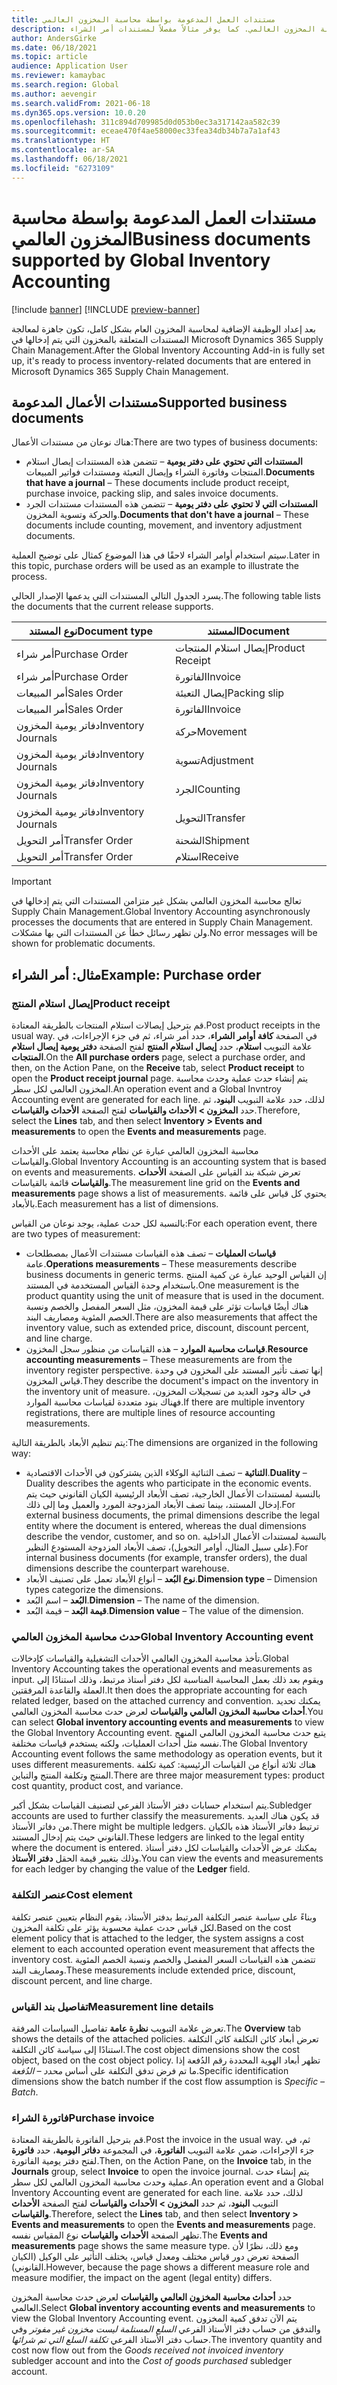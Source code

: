 ```yaml
---
title: مستندات العمل المدعومة بواسطة محاسبة المخزون العالمي
description: يسرد هذا الموضوع مستندات العمل التي تدعمها محاسبة المخزون العالمي. كما يوفر مثالاً مفصلاً لمستندات أمر الشراء.
author: AndersGirke
ms.date: 06/18/2021
ms.topic: article
audience: Application User
ms.reviewer: kamaybac
ms.search.region: Global
ms.author: aevengir
ms.search.validFrom: 2021-06-18
ms.dyn365.ops.version: 10.0.20
ms.openlocfilehash: 311c894d709985d0d053b0ec3a317142aa582c39
ms.sourcegitcommit: eceae470f4ae58000ec33fea34db34b7a7a1af43
ms.translationtype: HT
ms.contentlocale: ar-SA
ms.lasthandoff: 06/18/2021
ms.locfileid: "6273109"
---
```

# <a name="business-documents-supported-by-global-inventory-accounting"></a><span data-ttu-id="7df5b-104">مستندات العمل المدعومة بواسطة محاسبة المخزون العالمي</span><span class="sxs-lookup"><span data-stu-id="7df5b-104">Business documents supported by Global Inventory Accounting</span></span>

[!include [banner](../includes/banner.md)]
[!INCLUDE [preview-banner](../includes/preview-banner.md)]

<span data-ttu-id="7df5b-105">بعد إعداد الوظيفة الإضافية لمحاسبة المخزون العام بشكل كامل، تكون جاهزة لمعالجة المستندات المتعلقة بالمخزون التي يتم إدخالها في Microsoft Dynamics 365 Supply Chain Management.</span><span class="sxs-lookup"><span data-stu-id="7df5b-105">After the Global Inventory Accounting Add-in is fully set up, it's ready to process inventory-related documents that are entered in Microsoft Dynamics 365 Supply Chain Management.</span></span>

## <a name="supported-business-documents"></a><span data-ttu-id="7df5b-106">مستندات الأعمال المدعومة</span><span class="sxs-lookup"><span data-stu-id="7df5b-106">Supported business documents</span></span>

<span data-ttu-id="7df5b-107">هناك نوعان من مستندات الأعمال:</span><span class="sxs-lookup"><span data-stu-id="7df5b-107">There are two types of business documents:</span></span>

- <span data-ttu-id="7df5b-108">**المستندات التي تحتوي على دفتر يومية** – تتضمن هذه المستندات إيصال استلام المنتجات وفاتورة الشراء وإيصال التعبئة ومستندات فواتير المبيعات.</span><span class="sxs-lookup"><span data-stu-id="7df5b-108">**Documents that have a journal** – These documents include product receipt, purchase invoice, packing slip, and sales invoice documents.</span></span>
- <span data-ttu-id="7df5b-109">**المستندات التي لا تحتوي على دفتر يومية** – تتضمن هذه المستندات مستندات الجرد والحركة وتسوية المخزون.</span><span class="sxs-lookup"><span data-stu-id="7df5b-109">**Documents that don't have a journal** – These documents include counting, movement, and inventory adjustment documents.</span></span>

<span data-ttu-id="7df5b-110">سيتم استخدام أوامر الشراء لاحقًا في هذا الموضوع كمثال على توضيح العملية.</span><span class="sxs-lookup"><span data-stu-id="7df5b-110">Later in this topic, purchase orders will be used as an example to illustrate the process.</span></span>

<span data-ttu-id="7df5b-111">يسرد الجدول التالي المستندات التي يدعمها الإصدار الحالي.</span><span class="sxs-lookup"><span data-stu-id="7df5b-111">The following table lists the documents that the current release supports.</span></span>

| <span data-ttu-id="7df5b-112">نوع المستند</span><span class="sxs-lookup"><span data-stu-id="7df5b-112">Document type</span></span>      | <span data-ttu-id="7df5b-113">المستند</span><span class="sxs-lookup"><span data-stu-id="7df5b-113">Document</span></span>        |
|--------------------|-----------------|
| <span data-ttu-id="7df5b-114">أمر شراء</span><span class="sxs-lookup"><span data-stu-id="7df5b-114">Purchase Order</span></span>     | <span data-ttu-id="7df5b-115">إيصال استلام المنتجات</span><span class="sxs-lookup"><span data-stu-id="7df5b-115">Product Receipt</span></span> |
| <span data-ttu-id="7df5b-116">أمر شراء</span><span class="sxs-lookup"><span data-stu-id="7df5b-116">Purchase Order</span></span>     | <span data-ttu-id="7df5b-117">الفاتورة</span><span class="sxs-lookup"><span data-stu-id="7df5b-117">Invoice</span></span>         |
| <span data-ttu-id="7df5b-118">أمر المبيعات</span><span class="sxs-lookup"><span data-stu-id="7df5b-118">Sales Order</span></span>        | <span data-ttu-id="7df5b-119">إيصال التعبئة</span><span class="sxs-lookup"><span data-stu-id="7df5b-119">Packing slip</span></span>    |
| <span data-ttu-id="7df5b-120">أمر المبيعات</span><span class="sxs-lookup"><span data-stu-id="7df5b-120">Sales Order</span></span>        | <span data-ttu-id="7df5b-121">الفاتورة</span><span class="sxs-lookup"><span data-stu-id="7df5b-121">Invoice</span></span>         |
| <span data-ttu-id="7df5b-122">دفاتر يومية المخزون</span><span class="sxs-lookup"><span data-stu-id="7df5b-122">Inventory Journals</span></span> | <span data-ttu-id="7df5b-123">حركة</span><span class="sxs-lookup"><span data-stu-id="7df5b-123">Movement</span></span>        |
| <span data-ttu-id="7df5b-124">دفاتر يومية المخزون</span><span class="sxs-lookup"><span data-stu-id="7df5b-124">Inventory Journals</span></span> | <span data-ttu-id="7df5b-125">تسوية</span><span class="sxs-lookup"><span data-stu-id="7df5b-125">Adjustment</span></span>      |
| <span data-ttu-id="7df5b-126">دفاتر يومية المخزون</span><span class="sxs-lookup"><span data-stu-id="7df5b-126">Inventory Journals</span></span> | <span data-ttu-id="7df5b-127">الجرد</span><span class="sxs-lookup"><span data-stu-id="7df5b-127">Counting</span></span>        |
| <span data-ttu-id="7df5b-128">دفاتر يومية المخزون</span><span class="sxs-lookup"><span data-stu-id="7df5b-128">Inventory Journals</span></span> | <span data-ttu-id="7df5b-129">التحويل</span><span class="sxs-lookup"><span data-stu-id="7df5b-129">Transfer</span></span>        |
| <span data-ttu-id="7df5b-130">أمر التحويل</span><span class="sxs-lookup"><span data-stu-id="7df5b-130">Transfer Order</span></span>     | <span data-ttu-id="7df5b-131">الشحنة</span><span class="sxs-lookup"><span data-stu-id="7df5b-131">Shipment</span></span>        |
| <span data-ttu-id="7df5b-132">أمر التحويل</span><span class="sxs-lookup"><span data-stu-id="7df5b-132">Transfer Order</span></span>     | <span data-ttu-id="7df5b-133">استلام</span><span class="sxs-lookup"><span data-stu-id="7df5b-133">Receive</span></span>         |

> [!IMPORTANT]
> <span data-ttu-id="7df5b-134">تعالج محاسبة المخزون العالمي بشكل غير متزامن المستندات التي يتم إدخالها في Supply Chain Management.</span><span class="sxs-lookup"><span data-stu-id="7df5b-134">Global Inventory Accounting asynchronously processes the documents that are entered in Supply Chain Management.</span></span> <span data-ttu-id="7df5b-135">ولن تظهر رسائل خطأ عن المستندات التي بها مشكلات.</span><span class="sxs-lookup"><span data-stu-id="7df5b-135">No error messages will be shown for problematic documents.</span></span>

## <a name="example-purchase-order"></a><span data-ttu-id="7df5b-136">مثال: أمر الشراء</span><span class="sxs-lookup"><span data-stu-id="7df5b-136">Example: Purchase order</span></span>

### <a name="product-receipt"></a><span data-ttu-id="7df5b-137">إيصال استلام المنتج</span><span class="sxs-lookup"><span data-stu-id="7df5b-137">Product receipt</span></span>

<span data-ttu-id="7df5b-138">قم بترحيل إيصالات استلام المنتجات بالطريقة المعتادة.</span><span class="sxs-lookup"><span data-stu-id="7df5b-138">Post product receipts in the usual way.</span></span> <span data-ttu-id="7df5b-139">في الصفحة **كافة أوامر الشراء**، حدد أمر شراء، ثم في جزء الإجراءات، في علامة التبويب **استلام**، حدد **إيصال استلام المنتج** لفتح الصفحة **دفتر يومية إيصال استلام المنتجات**.</span><span class="sxs-lookup"><span data-stu-id="7df5b-139">On the **All purchase orders** page, select a purchase order, and then, on the Action Pane, on the **Receive** tab, select **Product receipt** to open the **Product receipt journal** page.</span></span> <span data-ttu-id="7df5b-140">يتم إنشاء حدث عملية وحدث محاسبة المخزون العالمي لكل سطر.</span><span class="sxs-lookup"><span data-stu-id="7df5b-140">An operation event and a Global Invntroy Accounting event are generated for each line.</span></span> <span data-ttu-id="7df5b-141">لذلك، حدد علامة التبويب **البنود**، ثم حدد **المخزون \> الأحداث والقياسات** لفتح الصفحة **الأحداث والقياسات**.</span><span class="sxs-lookup"><span data-stu-id="7df5b-141">Therefore, select the **Lines** tab, and then select **Inventory \> Events and measurements** to open the **Events and measurements** page.</span></span>

<span data-ttu-id="7df5b-142">محاسبة المخزون العالمي عبارة عن نظام محاسبة يعتمد على الأحداث والقياسات.</span><span class="sxs-lookup"><span data-stu-id="7df5b-142">Global Inventory Accounting is an accounting system that is based on events and measurements.</span></span> <span data-ttu-id="7df5b-143">تعرض شبكة بند القياس على الصفحة **الأحداث والقياسات** قائمة بالقياسات.</span><span class="sxs-lookup"><span data-stu-id="7df5b-143">The measurement line grid on the **Events and measurements** page shows a list of measurements.</span></span> <span data-ttu-id="7df5b-144">يحتوي كل قياس على قائمة بالأبعاد.</span><span class="sxs-lookup"><span data-stu-id="7df5b-144">Each measurement has a list of dimensions.</span></span>

<span data-ttu-id="7df5b-145">بالنسبة لكل حدث عملية، يوجد نوعان من القياس:</span><span class="sxs-lookup"><span data-stu-id="7df5b-145">For each operation event, there are two types of measurement:</span></span>

- <span data-ttu-id="7df5b-146">**قياسات العمليات** – تصف هذه القياسات مستندات الأعمال بمصطلحات عامة.</span><span class="sxs-lookup"><span data-stu-id="7df5b-146">**Operations measurements** – These measurements describe business documents in generic terms.</span></span> <span data-ttu-id="7df5b-147">إن القياس الوحيد عبارة عن كمية المنتج باستخدام وحدة القياس المستخدمة في المستند.</span><span class="sxs-lookup"><span data-stu-id="7df5b-147">One measurement is the product quantity using the unit of measure that is used in the document.</span></span> <span data-ttu-id="7df5b-148">هناك أيضًا قياسات تؤثر على قيمة المخزون، مثل السعر المفصل والخصم ونسبة الخصم المئوية ومصاريف البند.</span><span class="sxs-lookup"><span data-stu-id="7df5b-148">There are also measurements that affect the inventory value, such as extended price, discount, discount percent, and line charge.</span></span>
- <span data-ttu-id="7df5b-149">**قياسات محاسبة الموارد** – هذه القياسات من منظور سجل المخزون.</span><span class="sxs-lookup"><span data-stu-id="7df5b-149">**Resource accounting measurements** – These measurements are from the inventory register perspective.</span></span> <span data-ttu-id="7df5b-150">إنها تصف تأثير المستند على المخزون في وحدة قياس المخزون.</span><span class="sxs-lookup"><span data-stu-id="7df5b-150">They describe the document's impact on the inventory in the inventory unit of measure.</span></span> <span data-ttu-id="7df5b-151">في حالة وجود العديد من تسجيلات المخزون، فهناك بنود متعددة لقياسات محاسبة الموارد.</span><span class="sxs-lookup"><span data-stu-id="7df5b-151">If there are multiple inventory registrations, there are multiple lines of resource accounting measurements.</span></span>

<span data-ttu-id="7df5b-152">يتم تنظيم الأبعاد بالطريقة التالية:</span><span class="sxs-lookup"><span data-stu-id="7df5b-152">The dimensions are organized in the following way:</span></span>

- <span data-ttu-id="7df5b-153">**الثنائية** – تصف الثنائية الوكلاء الذين يشتركون في الأحداث الاقتصادية.</span><span class="sxs-lookup"><span data-stu-id="7df5b-153">**Duality** – Duality describes the agents who participate in the economic events.</span></span> <span data-ttu-id="7df5b-154">بالنسبة لمستندات الأعمال الخارجية، تصف الأبعاد الرئيسية الكيان القانوني حيث يتم إدخال المستند، بينما تصف الأبعاد المزدوجة المورد والعميل وما إلى ذلك.</span><span class="sxs-lookup"><span data-stu-id="7df5b-154">For external business documents, the primal dimensions describe the legal entity where the document is entered, whereas the dual dimensions describe the vendor, customer, and so on.</span></span> <span data-ttu-id="7df5b-155">بالنسبة لمستندات الأعمال الداخلية (على سبيل المثال، أوامر التحويل)، تصف الأبعاد المزدوجة المستودع النظير.</span><span class="sxs-lookup"><span data-stu-id="7df5b-155">For internal business documents (for example, transfer orders), the dual dimensions describe the counterpart warehouse.</span></span>
- <span data-ttu-id="7df5b-156">**نوع البُعد** – أنواع الأبعاد تعمل على تصنيف الأبعاد.</span><span class="sxs-lookup"><span data-stu-id="7df5b-156">**Dimension type** – Dimension types categorize the dimensions.</span></span>
- <span data-ttu-id="7df5b-157">**البُعد** – اسم البُعد.</span><span class="sxs-lookup"><span data-stu-id="7df5b-157">**Dimension** – The name of the dimension.</span></span>
- <span data-ttu-id="7df5b-158">**قيمة البُعد** – قيمة البُعد.</span><span class="sxs-lookup"><span data-stu-id="7df5b-158">**Dimension value** – The value of the dimension.</span></span>

### <a name="global-inventory-accounting-event"></a><span data-ttu-id="7df5b-159">حدث محاسبة المخزون العالمي</span><span class="sxs-lookup"><span data-stu-id="7df5b-159">Global Inventory Accounting event</span></span>

<span data-ttu-id="7df5b-160">تأخذ محاسبة المخزون العالمي الأحداث التشغيلية والقياسات كإدخالات.</span><span class="sxs-lookup"><span data-stu-id="7df5b-160">Global Inventory Accounting takes the operational events and measurements as input.</span></span> <span data-ttu-id="7df5b-161">ويقوم بعد ذلك بعمل المحاسبة المناسبة لكل دفتر أستاذ مرتبط، وذلك استنادًا إلى العملة والقاعدة المرفقتين.</span><span class="sxs-lookup"><span data-stu-id="7df5b-161">It then does the appropriate accounting for each related ledger, based on the attached currency and convention.</span></span> <span data-ttu-id="7df5b-162">يمكنك تحديد **أحداث محاسبة المخزون العالمي والقياسات** لعرض حدث محاسبة المخزون العالمي.</span><span class="sxs-lookup"><span data-stu-id="7df5b-162">You can select **Global inventory accounting events and measurements** to view the Global Inventory Accounting event.</span></span> <span data-ttu-id="7df5b-163">يتبع حدث محاسبة المخزون العالمي المنهج نفسه مثل أحداث العمليات، ولكنه يستخدم قياسات مختلفة.</span><span class="sxs-lookup"><span data-stu-id="7df5b-163">The Global Inventory Accounting event follows the same methodology as operation events, but it uses different measurements.</span></span> <span data-ttu-id="7df5b-164">هناك ثلاثة أنواع من القياسات الرئيسية: كمية تكلفة المنتج وتكلفة المنتج والتباين.</span><span class="sxs-lookup"><span data-stu-id="7df5b-164">There are three major measurement types: product cost quantity, product cost, and variance.</span></span>

<span data-ttu-id="7df5b-165">يتم استخدام حسابات دفتر الأستاذ الفرعي لتصنيف القياسات بشكل أكبر.</span><span class="sxs-lookup"><span data-stu-id="7df5b-165">Subledger accounts are used to further classify the measurements.</span></span> <span data-ttu-id="7df5b-166">قد يكون هناك العديد من دفاتر الأستاذ.</span><span class="sxs-lookup"><span data-stu-id="7df5b-166">There might be multiple ledgers.</span></span> <span data-ttu-id="7df5b-167">ترتبط دفاتر الأستاذ هذه بالكيان القانوني حيث يتم إدخال المستند.</span><span class="sxs-lookup"><span data-stu-id="7df5b-167">These ledgers are linked to the legal entity where the document is entered.</span></span> <span data-ttu-id="7df5b-168">يمكنك عرض الأحداث والقياسات لكل دفتر أستاذ وذلك بتغيير قيمة الحقل **دفتر الأستاذ**.</span><span class="sxs-lookup"><span data-stu-id="7df5b-168">You can view the events and measurements for each ledger by changing the value of the **Ledger** field.</span></span>

### <a name="cost-element"></a><span data-ttu-id="7df5b-169">عنصر التكلفة</span><span class="sxs-lookup"><span data-stu-id="7df5b-169">Cost element</span></span>

<span data-ttu-id="7df5b-170">وبناءً على سياسة عنصر التكلفة المرتبط بدفتر الأستاذ، يقوم النظام بتعيين عنصر تكلفة لكل قياس حدث عملية محسوبة يؤثر على تكلفة المخزون.</span><span class="sxs-lookup"><span data-stu-id="7df5b-170">Based on the cost element policy that is attached to the ledger, the system assigns a cost element to each accounted operation event measurement that affects the inventory cost.</span></span> <span data-ttu-id="7df5b-171">تتضمن هذه القياسات السعر المفصل والخصم ونسبة الخصم المئوية ومصاريف البند.</span><span class="sxs-lookup"><span data-stu-id="7df5b-171">These measurements include extended price, discount, discount percent, and line charge.</span></span>

### <a name="measurement-line-details"></a><span data-ttu-id="7df5b-172">تفاصيل بند القياس</span><span class="sxs-lookup"><span data-stu-id="7df5b-172">Measurement line details</span></span>

<span data-ttu-id="7df5b-173">تعرض علامة التبويب **نظرة عامة** تفاصيل السياسات المرفقة.</span><span class="sxs-lookup"><span data-stu-id="7df5b-173">The **Overview** tab shows the details of the attached policies.</span></span> <span data-ttu-id="7df5b-174">تعرض أبعاد كائن التكلفة كائن التكلفة استنادًا إلى سياسة كائن التكلفة.</span><span class="sxs-lookup"><span data-stu-id="7df5b-174">The cost object dimensions show the cost object, based on the cost object policy.</span></span> <span data-ttu-id="7df5b-175">تظهر أبعاد الهوية المحددة رقم الدُفعة إذا ما تم فرض تدفق التكلفة على أساس *محدد – الدُفعة*.</span><span class="sxs-lookup"><span data-stu-id="7df5b-175">Specific identification dimensions show the batch number if the cost flow assumption is *Specific – Batch*.</span></span>

### <a name="purchase-invoice"></a><span data-ttu-id="7df5b-176">فاتورة الشراء</span><span class="sxs-lookup"><span data-stu-id="7df5b-176">Purchase invoice</span></span>

<span data-ttu-id="7df5b-177">قم بترحيل الفاتورة بالطريقة المعتادة.</span><span class="sxs-lookup"><span data-stu-id="7df5b-177">Post the invoice in the usual way.</span></span> <span data-ttu-id="7df5b-178">ثم، في جزء الإجراءات، ضمن علامة التبويب **الفاتورة**، في المجموعة **دفاتر اليومية**، حدد **فاتورة** لفتح دفتر يومية الفاتورة.</span><span class="sxs-lookup"><span data-stu-id="7df5b-178">Then, on the Action Pane, on the **Invoice** tab, in the **Journals** group, select **Invoice** to open the invoice journal.</span></span> <span data-ttu-id="7df5b-179">يتم إنشاء حدث عملية وحدث محاسبة المخزون العالمي لكل سطر.</span><span class="sxs-lookup"><span data-stu-id="7df5b-179">An operation event and a Global Inventory Accounting event are generated for each line.</span></span> <span data-ttu-id="7df5b-180">لذلك، حدد علامة التبويب **البنود**، ثم حدد **المخزون \> الأحداث والقياسات** لفتح الصفحة **الأحداث والقياسات**.</span><span class="sxs-lookup"><span data-stu-id="7df5b-180">Therefore, select the **Lines** tab, and then select **Inventory \> Events and measurements** to open the **Events and measurements** page.</span></span> <span data-ttu-id="7df5b-181">تظهر الصفحة **الأحداث والقياسات** نوع المقياس نفسه.</span><span class="sxs-lookup"><span data-stu-id="7df5b-181">The **Events and measurements** page shows the same measure type.</span></span> <span data-ttu-id="7df5b-182">ومع ذلك، نظرًا لأن الصفحة تعرض دور قياس مختلف ومعدل قياس، يختلف التأثير على الوكيل (الكيان القانوني).</span><span class="sxs-lookup"><span data-stu-id="7df5b-182">However, because the page shows a different measure role and measure modifier, the impact on the agent (legal entity) differs.</span></span>

<span data-ttu-id="7df5b-183">حدد **أحداث محاسبة المخزون العالمي والقياسات** لعرض حدث محاسبة المخزون العالمي.</span><span class="sxs-lookup"><span data-stu-id="7df5b-183">Select **Global inventory accounting events and measurements** to view the Global Inventory Accounting event.</span></span> <span data-ttu-id="7df5b-184">يتم الآن تدفق كمية المخزون والتدفق من حساب دفتر الأستاذ الفرعي *السلع المستلمة ليست مخزون غير مفوتر* وفي حساب دفتر الأستاذ الفرعي *تكلفة السلع التي تم شرائها*.</span><span class="sxs-lookup"><span data-stu-id="7df5b-184">The inventory quantity and cost now flow out from the *Goods received not invoiced inventory* subledger account and into the *Cost of goods purchased* subledger account.</span></span>
